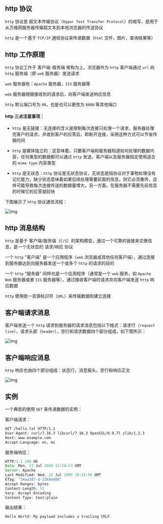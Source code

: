 ## http 协议

`http` 协议是 超文本传输协议（`Hyper Text Transfer Protocol`）的缩写，是用于从万维网服务器传输超文本到本地浏览器的传送协议

`http` 是一个基于 `TCP/IP` 通信协议来传递数据（`html` 文件，图片，查询结果等）

## http 工作原理

`http` 协议工作于 客户端-服务端 架构为上，浏览器作为 `http` 客户端通过 `url` 向 `http` 服务端（即 `web` 服务器）发送请求

`web` 服务器有：`Apache` 服务器，`IIS` 服务器等

`web` 服务器根据接收到的请求后，向客户端发送响应信息

`http` 默认端口号为 `80`，也是也可以更改为 `8080` 等其他端口

#### http 三点注意事项：

* `http` 是无链接：无连接的含义是限制每次连接只处理一个请求，服务器处理完客户的请求，并收到客户的应答后，即断开连接，采用这种方式可以节省传输时间

* `http` 是媒体独立的：这意味着，只要客户端和服务器知道如何处理的数据内容，任何类型的数据都可以通过 `http` 发送，客户端以及服务器指定使用适合的 `mime-type` 内容类型

* `http` 是无状态：`http` 协议是无状态协议，无状态是指协议对于事物处理没有记忆能力，缺少状态意味着如果后续处理需要前面的信息，则它必须重传，这样可能导致每次连接传送的数据量增大，另一方面，在服务器不需要先前信息的时候它的应答就较快

下图展示了 `http` 协议通信流程：

![img](http://www.runoob.com/wp-content/uploads/2013/11/cgiarch.gif)


## http 消息结构

`http` 是基于 客户端/服务端（`C/S`）的架构模型，通过一个可靠的链接来交换信息，是一个无状态的 请求/响应 协议

一个 `http` "客户端" 是一个应用程序（`web` 浏览器或其他任何客户端），通过连接到服务器达到向服务器发送一个或多个 `http` 的请求的目的

一个 `http` "服务器" 同样也是一个应用程序（通常是一个 `web` 服务，如 `Apache Web` 服务器或者 `IIS` 服务器等），通过接收客户端的请求并向客户端发送 `http` 响应数据

`http` 使用统一资源标识符（`URL`）来传输数据和建立连接


## 客户端请求消息

客户端发送一个 `http` 请求到服务器的请求消息包括以下格式：请求行（`request line`），请求头部（`header`），空行和请求数据四个部分组成，如下图所示：

![img](http://www.runoob.com/wp-content/uploads/2013/11/2012072810301161.png)



## 客户端响应消息

`http` 响应也由四个部分组成：状态行，消息报头，空行和响应正文

![img](http://www.runoob.com/wp-content/uploads/2013/11/httpmessage.jpg)


## 实例

一个典型的使用 `GET` 来传递数据的实例：

客户端请求：

```html
GET /hello.txt HTTP/1.1
User-Agent: curl/7.16.3 libcurl/7.16.3 OpenSSL/0.9.7l zlib/1.2.3
Host: www.example.com
Accept-Language: en, mi
```

服务端响应：

```js
HTTP/1.1 200 OK
Date: Mon, 27 Jul 2009 12:28:53 GMT
Server: Apache
Last-Modified: Wed, 22 Jul 2009 19:15:56 GMT
ETag: "34aa387-d-1568eb00"
Accept-Ranges: bytes
Content-Length: 51
Vary: Accept-Encoding
Content-Type: text/plain
```

输出结果：

```js
Hello World! My payload includes a trailing CRLF.
```